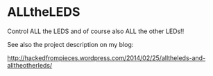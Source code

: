 ALLtheLEDS
==========

Control ALL the LEDS and of course also ALL the other LEDs!!

See also the project description on my blog:

http://hackedfrompieces.wordpress.com/2014/02/25/alltheleds-and-alltheotherleds/

